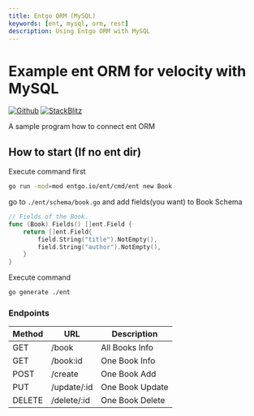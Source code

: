 ```yaml
---
title: Entgo ORM (MySQL)
keywords: [ent, mysql, orm, rest]
description: Using Entgo ORM with MySQL
---
```


# Example ent ORM for velocity with MySQL

[![Github](https://img.shields.io/static/v1?label=&message=Github&color=2ea44f&style=for-the-badge&logo=github)](https://go.khulnasoft.com/velocity/recipes/tree/master/ent-mysql) [![StackBlitz](https://img.shields.io/static/v1?label=&message=StackBlitz&color=2ea44f&style=for-the-badge&logo=StackBlitz)](https://stackblitz.com/github/khulnasoft/recipes/tree/master/ent-mysql)

A sample program how to connect ent ORM

## How to start (If no ent dir)
Execute command first
```bash
go run -mod=mod entgo.io/ent/cmd/ent new Book
```
go to `./ent/schema/book.go` and add fields(you want) to Book Schema
```go
// Fields of the Book.
func (Book) Fields() []ent.Field {
	return []ent.Field{
		field.String("title").NotEmpty(),
		field.String("author").NotEmpty(),
	}
}
```
Execute command
```bash
go generate ./ent
```

### Endpoints

| Method | URL         | Description     |
|--------|-------------|-----------------|
| GET    | /book       | All Books Info  |
| GET    | /book:id    | One Book Info   |
| POST   | /create     | One Book Add    |
| PUT    | /update/:id | One Book Update |
| DELETE | /delete/:id | One Book Delete |

